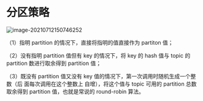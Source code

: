 # 分区策略

![image-20210712150746252](E:\Javadream\Kafka\5-Kafka数据的分区原则.assets\image-20210712150746252.png)

（1）指明 partition 的情况下，直接将指明的值直接作为 partiton 值； 

（2）没有指明 partition 值但有 key 的情况下，将 key 的 hash 值与 topic 的 partition 数进行取余得到 partition 			值； 

（3）既没有 partition 值又没有 key 值的情况下，第一次调用时随机生成一个整数（后 面每次调用在这个整数上		自增），将这个值与 topic 可用的 partition 总数取余得到 partition 值，也就是常说的 round-robin 算法。

